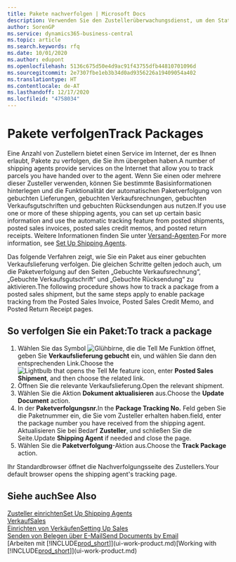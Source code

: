 ```yaml
---
title: Pakete nachverfolgen | Microsoft Docs
description: Verwenden Sie den Zustellerüberwachungsdienst, um den Status einer Lieferung anzuzeigen.
author: SorenGP
ms.service: dynamics365-business-central
ms.topic: article
ms.search.keywords: rfq
ms.date: 10/01/2020
ms.author: edupont
ms.openlocfilehash: 5136c675d50e4d9ac91f43755dfb44810701096d
ms.sourcegitcommit: 2e7307fbe1eb3b34d0ad9356226a19409054a402
ms.translationtype: HT
ms.contentlocale: de-AT
ms.lasthandoff: 12/17/2020
ms.locfileid: "4758034"
---
```

# <a name="track-packages"></a><span data-ttu-id="b31e3-103">Pakete verfolgen</span><span class="sxs-lookup"><span data-stu-id="b31e3-103">Track Packages</span></span>

<span data-ttu-id="b31e3-104">Eine Anzahl von Zustellern bietet einen Service im Internet, der es Ihnen erlaubt, Pakete zu verfolgen, die Sie ihm übergeben haben.</span><span class="sxs-lookup"><span data-stu-id="b31e3-104">A number of shipping agents provide services on the Internet that allow you to track parcels you have handed over to the agent.</span></span> <span data-ttu-id="b31e3-105">Wenn Sie einen oder mehrere dieser Zusteller verwenden, können Sie bestimmte Basisinformationen hinterlegen und die Funktionalität der automatischen Paketverfolgung von gebuchten Lieferungen, gebuchten Verkaufsrechnungen, gebuchten Verkaufsgutschriften und gebuchten Rücksendungen aus nutzen.</span><span class="sxs-lookup"><span data-stu-id="b31e3-105">If you use one or more of these shipping agents, you can set up certain basic information and use the automatic tracking feature from posted shipments, posted sales invoices, posted sales credit memos, and posted return receipts.</span></span> <span data-ttu-id="b31e3-106">Weitere Informationen finden Sie unter [Versand-Agenten](sales-how-to-set-up-shipping-agents.md).</span><span class="sxs-lookup"><span data-stu-id="b31e3-106">For more information, see [Set Up Shipping Agents](sales-how-to-set-up-shipping-agents.md).</span></span>  

<span data-ttu-id="b31e3-107">Das folgende Verfahren zeigt, wie Sie ein Paket aus einer gebuchten Verkaufslieferung verfolgen. Die gleichen Schritte gelten jedoch auch, um die Paketverfolgung auf den Seiten „Gebuchte Verkaufsrechnung“, „Gebuchte Verkaufsgutschrift“ und „Gebuchte Rücksendung“ zu aktivieren.</span><span class="sxs-lookup"><span data-stu-id="b31e3-107">The following procedure shows how to track a package from a posted sales shipment, but the same steps apply to enable package tracking from the Posted Sales Invoice, Posted Sales Credit Memo, and Posted Return Receipt pages.</span></span>  

## <a name="to-track-a-package"></a><span data-ttu-id="b31e3-108">So verfolgen Sie ein Paket:</span><span class="sxs-lookup"><span data-stu-id="b31e3-108">To track a package</span></span>

1. <span data-ttu-id="b31e3-109">Wählen Sie das Symbol ![Glühbirne, die die Tell Me Funktion öffnet](media/ui-search/search_small.png "Tell Me-Funktion"), geben Sie **Verkaufslieferung gebucht** ein, und wählen Sie dann den entsprechenden Link.</span><span class="sxs-lookup"><span data-stu-id="b31e3-109">Choose the ![Lightbulb that opens the Tell Me feature](media/ui-search/search_small.png "Tell me what you want to do") icon, enter **Posted Sales Shipment**, and then choose the related link.</span></span>
2. <span data-ttu-id="b31e3-110">Öffnen Sie die relevante Verkaufslieferung.</span><span class="sxs-lookup"><span data-stu-id="b31e3-110">Open the relevant shipment.</span></span>
3. <span data-ttu-id="b31e3-111">Wählen Sie die Aktion **Dokument aktualisieren** aus.</span><span class="sxs-lookup"><span data-stu-id="b31e3-111">Choose the **Update Document** action.</span></span>
4. <span data-ttu-id="b31e3-112">In der **Paketverfolgungsnr.**</span><span class="sxs-lookup"><span data-stu-id="b31e3-112">In the **Package Tracking No.**</span></span> <span data-ttu-id="b31e3-113">Feld geben Sie die Paketnummer ein, die Sie vom Zusteller erhalten haben.</span><span class="sxs-lookup"><span data-stu-id="b31e3-113">field, enter the package number you have received from the shipping agent.</span></span> <span data-ttu-id="b31e3-114">Aktualisieren Sie bei Bedarf **Zusteller**, und schließen Sie die Seite.</span><span class="sxs-lookup"><span data-stu-id="b31e3-114">Update **Shipping Agent** if needed and close the page.</span></span>
5. <span data-ttu-id="b31e3-115">Wählen Sie die **Paketverfolgung**-Aktion aus.</span><span class="sxs-lookup"><span data-stu-id="b31e3-115">Choose the **Track Package** action.</span></span>

<span data-ttu-id="b31e3-116">Ihr Standardbrowser öffnet die Nachverfolgungsseite des Zustellers.</span><span class="sxs-lookup"><span data-stu-id="b31e3-116">Your default browser opens the shipping agent's tracking page.</span></span>

## <a name="see-also"></a><span data-ttu-id="b31e3-117">Siehe auch</span><span class="sxs-lookup"><span data-stu-id="b31e3-117">See Also</span></span>

[<span data-ttu-id="b31e3-118">Zusteller einrichten</span><span class="sxs-lookup"><span data-stu-id="b31e3-118">Set Up Shipping Agents</span></span>](sales-how-to-set-up-shipping-agents.md)  
[<span data-ttu-id="b31e3-119">Verkauf</span><span class="sxs-lookup"><span data-stu-id="b31e3-119">Sales</span></span>](sales-manage-sales.md)  
[<span data-ttu-id="b31e3-120">Einrichten von Verkäufen</span><span class="sxs-lookup"><span data-stu-id="b31e3-120">Setting Up Sales</span></span>](sales-setup-sales.md)  
[<span data-ttu-id="b31e3-121">Senden von Belegen über E-Mail</span><span class="sxs-lookup"><span data-stu-id="b31e3-121">Send Documents by Email</span></span>](ui-how-send-documents-email.md)  
<span data-ttu-id="b31e3-122">[Arbeiten mit [!INCLUDE[prod_short](includes/prod_short.md)]](ui-work-product.md)</span><span class="sxs-lookup"><span data-stu-id="b31e3-122">[Working with [!INCLUDE[prod_short](includes/prod_short.md)]](ui-work-product.md)</span></span>
